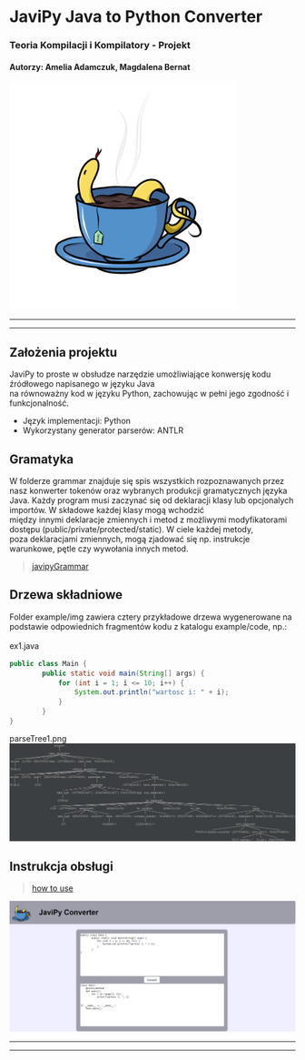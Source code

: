 # JaviPy Java to Python Converter
### Teoria Kompilacji i Kompilatory - Projekt
#### Autorzy: Amelia Adamczuk, Magdalena Bernat
<img src="https://github.com/maadZia/JaviPy-converter/blob/main/static/javiPy2.png" width="400"/>

***
***
## Założenia projektu
JaviPy to proste w obsłudze narzędzie umożliwiające konwersję kodu źródłowego napisanego w języku Java <br>
na równoważny kod w języku Python, zachowując w pełni jego zgodność i funkcjonalność.
- Język implementacji: Python
- Wykorzystany generator parserów: ANTLR

## Gramatyka
W folderze grammar znajduje się spis wszystkich rozpoznawanych przez nasz konwerter tokenów oraz wybranych produkcji gramatycznych języka Java.
Każdy program musi zaczynać się od deklaracji klasy lub opcjonalych importów. W składowe każdej klasy mogą wchodzić <br>
między innymi deklaracje zmiennych i metod z możliwymi modyfikatorami dostępu (public/private/protected/static). W ciele każdej metody, <br>
poza deklaracjami zmiennych, mogą zjadować się np. instrukcje warunkowe, pętle czy wywołania innych metod. <br>
> [javipyGrammar](https://github.com/maadZia/JaviPy-converter/blob/main/grammar/javipyGrammar.g4)

## Drzewa składniowe
Folder example/img zawiera cztery przykładowe drzewa wygenerowane na podstawie odpowiednich fragmentów kodu z katalogu example/code, np.: <br><br>
ex1.java
```java
public class Main {
        public static void main(String[] args) {
            for (int i = 1; i <= 10; i++) {
                System.out.println("wartosc i: " + i);
            }
        }
}
```
parseTree1.png
![](https://github.com/maadZia/JaviPy-converter/blob/main/example/img/parseTree1.png)

## Instrukcja obsługi
> [how to use](https://github.com/maadZia/JaviPy-converter/blob/main/instructions/instruction.md)

![](https://github.com/maadZia/JaviPy-converter/blob/main/instructions/img/instruction3.png)

***
***

